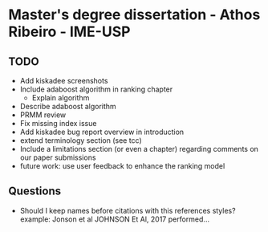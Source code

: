 # Master's degree dissertation - Athos Ribeiro - IME-USP

## TODO

- Add kiskadee screenshots
- Include adaboost algorithm in ranking chapter
  - Explain algorithm
- Describe adaboost algorithm
- PRMM review
- Fix missing index issue
- Add kiskadee bug report overview in introduction
- extend terminology section (see tcc)
- Include a limitations section (or even a chapter) regarding comments on our paper submissions
- future work: use user feedback to enhance the ranking model

## Questions

- Should I keep names before citations with this references styles? example: Jonson et al JOHNSON Et Al, 2017 performed...
